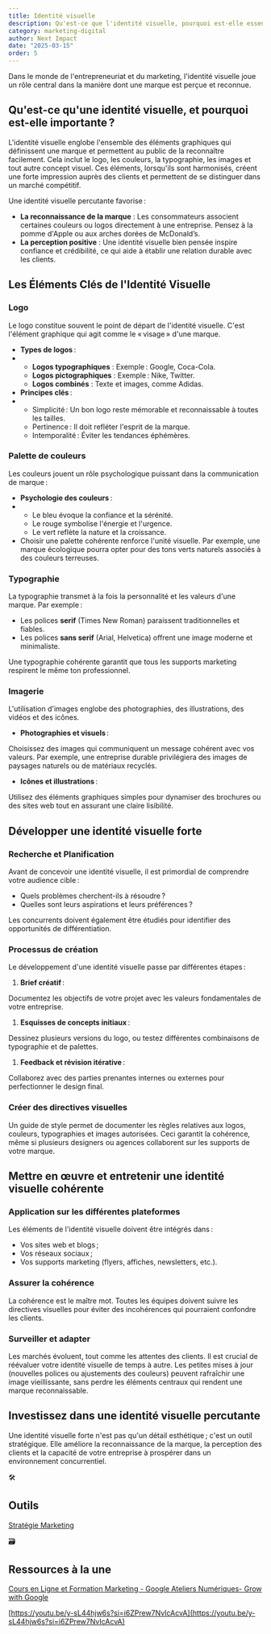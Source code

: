 ```yaml
---
title: Identité visuelle
description: Qu'est-ce que l'identité visuelle, pourquoi est-elle essentielle, et comment la développer efficacement ? 
category: marketing-digital
author: Next Impact
date: "2025-03-15"
order: 5
---
```



Dans le monde de l'entrepreneuriat et du marketing, l'identité visuelle joue un rôle central dans la manière dont une marque est perçue et reconnue. 

## Qu'est-ce qu'une identité visuelle, et pourquoi est-elle importante ?

L'identité visuelle englobe l'ensemble des éléments graphiques qui définissent une marque et permettent au public de la reconnaître facilement. Cela inclut le logo, les couleurs, la typographie, les images et tout autre concept visuel. Ces éléments, lorsqu'ils sont harmonisés, créent une forte impression auprès des clients et permettent de se distinguer dans un marché compétitif.

Une identité visuelle percutante favorise :

- **La reconnaissance de la marque** : Les consommateurs associent certaines couleurs ou logos directement à une entreprise. Pensez à la pomme d'Apple ou aux arches dorées de McDonald’s.
- **La perception positive** : Une identité visuelle bien pensée inspire confiance et crédibilité, ce qui aide à établir une relation durable avec les clients.

## Les Éléments Clés de l'Identité Visuelle

### Logo

Le logo constitue souvent le point de départ de l'identité visuelle. C'est l'élément graphique qui agit comme le « visage » d'une marque.

- **Types de logos** :
- 
    - **Logos typographiques** : Exemple : Google, Coca-Cola.
    - **Logos pictographiques** : Exemple : Nike, Twitter.
    - **Logos combinés** : Texte et images, comme Adidas.
- **Principes clés** :
- 
    - Simplicité : Un bon logo reste mémorable et reconnaissable à toutes les tailles.
    - Pertinence : Il doit refléter l'esprit de la marque.
    - Intemporalité : Éviter les tendances éphémères.

### Palette de couleurs

Les couleurs jouent un rôle psychologique puissant dans la communication de marque :

- **Psychologie des couleurs** :
- 
    - Le bleu évoque la confiance et la sérénité.
    - Le rouge symbolise l'énergie et l'urgence.
    - Le vert reflète la nature et la croissance.
- Choisir une palette cohérente renforce l'unité visuelle. Par exemple, une marque écologique pourra opter pour des tons verts naturels associés à des couleurs terreuses.

### Typographie

La typographie transmet à la fois la personnalité et les valeurs d'une marque. Par exemple :

- Les polices **serif** (Times New Roman) paraissent traditionnelles et fiables.
- Les polices **sans serif** (Arial, Helvetica) offrent une image moderne et minimaliste.

Une typographie cohérente garantit que tous les supports marketing respirent le même ton professionnel.

### Imagerie

L'utilisation d'images englobe des photographies, des illustrations, des vidéos et des icônes.

- **Photographies et visuels** :

Choisissez des images qui communiquent un message cohérent avec vos valeurs. Par exemple, une entreprise durable privilégiera des images de paysages naturels ou de matériaux recyclés.

- **Icônes et illustrations** :

Utilisez des éléments graphiques simples pour dynamiser des brochures ou des sites web tout en assurant une claire lisibilité.

## Développer une identité visuelle forte

### Recherche et Planification

Avant de concevoir une identité visuelle, il est primordial de comprendre votre audience cible :

- Quels problèmes cherchent-ils à résoudre ?
- Quelles sont leurs aspirations et leurs préférences ?

Les concurrents doivent également être étudiés pour identifier des opportunités de différentiation.

### Processus de création

Le développement d'une identité visuelle passe par différentes étapes :

1. **Brief créatif** :

Documentez les objectifs de votre projet avec les valeurs fondamentales de votre entreprise.

1. **Esquisses de concepts initiaux** :

Dessinez plusieurs versions du logo, ou testez différentes combinaisons de typographie et de palettes.

1. **Feedback et révision itérative** :

Collaborez avec des parties prenantes internes ou externes pour perfectionner le design final.

### Créer des directives visuelles

Un guide de style permet de documenter les règles relatives aux logos, couleurs, typographies et images autorisées. Ceci garantit la cohérence, même si plusieurs designers ou agences collaborent sur les supports de votre marque.

## Mettre en œuvre et entretenir une identité visuelle cohérente

### Application sur les différentes plateformes

Les éléments de l'identité visuelle doivent être intégrés dans :

- Vos sites web et blogs ;
- Vos réseaux sociaux ;
- Vos supports marketing (flyers, affiches, newsletters, etc.).

### Assurer la cohérence

La cohérence est le maître mot. Toutes les équipes doivent suivre les directives visuelles pour éviter des incohérences qui pourraient confondre les clients.

### Surveiller et adapter

Les marchés évoluent, tout comme les attentes des clients. Il est crucial de réévaluer votre identité visuelle de temps à autre. Les petites mises à jour (nouvelles polices ou ajustements des couleurs) peuvent rafraîchir une image vieillissante, sans perdre les éléments centraux qui rendent une marque reconnaissable.

## Investissez dans une identité visuelle percutante

Une identité visuelle forte n'est pas qu'un détail esthétique ; c'est un outil stratégique. Elle améliore la reconnaissance de la marque, la perception des clients et la capacité de votre entreprise à prospérer dans un environnement concurrentiel.

<aside>
🛠️

## Outils

[Stratégie Marketing](https://www.notion.so/Strat-gie-Marketing-17b3c8ef34fa8092ba67c23109cf8085?pvs=21) 

</aside>

<aside>
🗃️

## Ressources à la une

[Cours en Ligne et Formation Marketing - Google Ateliers Numériques- Grow with Google](https://grow.google/intl/fr_fr/courses-and-tools/?category=career&topic=digital-marketing)

[https://youtu.be/y-sL44hjw6s?si=i6ZPrew7NvIcAcvA](https://youtu.be/y-sL44hjw6s?si=i6ZPrew7NvIcAcvA)

</aside>